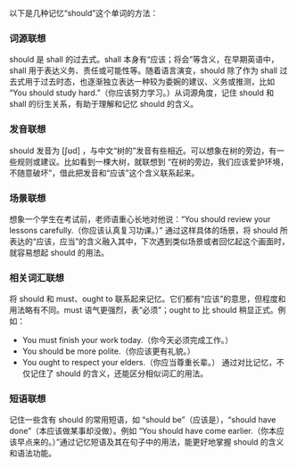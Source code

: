 以下是几种记忆“should”这个单词的方法：

### 词源联想
should 是 shall 的过去式。shall 本身有“应该；将会”等含义，在早期英语中，shall 用于表达义务、责任或可能性等。随着语言演变，should 除了作为 shall 过去式用于过去时态，也逐渐独立表达一种较为委婉的建议、义务或推测，比如 “You should study hard.”（你应该努力学习。）从词源角度，记住 should 和 shall 的衍生关系，有助于理解和记忆 should 的含义。

### 发音联想
should 发音为 [ʃʊd] ，与中文“树的”发音有些相近。可以想象在树的旁边，有一些规则或建议。比如看到一棵大树，就联想到 “在树的旁边，我们应该爱护环境，不随意破坏”，借此把发音和“应该”这个含义联系起来。

### 场景联想
想象一个学生在考试前，老师语重心长地对他说：“You should review your lessons carefully.（你应该认真复习功课。）” 通过这样具体的场景，将 should 所表达的“应该，应当”的含义融入其中，下次遇到类似场景或者回忆起这个画面时，就容易想起 should 的用法。

### 相关词汇联想
将 should 和 must、ought to 联系起来记忆。它们都有“应该”的意思，但程度和用法略有不同。must 语气更强烈，表“必须”；ought to 比 should 稍显正式。例如：
 - You must finish your work today.（你今天必须完成工作。）
 - You should be more polite.（你应该更有礼貌。）
 - You ought to respect your elders.（你应当尊重长辈。）
通过对比记忆，不仅记住了 should 的含义，还能区分相似词汇的用法。

### 短语联想
记住一些含有 should 的常用短语，如 “should be”（应该是），“should have done”（本应该做某事却没做）。例如 “You should have come earlier.（你本应该早点来的。）”通过记忆短语及其在句子中的用法，能更好地掌握 should 的含义和语法功能。 